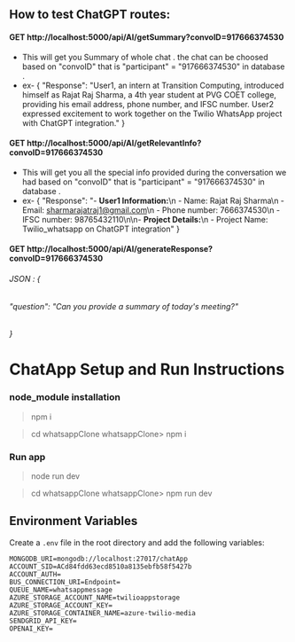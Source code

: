 ## How to test ChatGPT routes:

#### GET http://localhost:5000/api/AI/getSummary?convoID=917666374530
- This will get you Summary of whole chat . the chat can be choosed based on "convoID" that is "participant" = "917666374530" in database .
- ex- {
  "Response": "User1, an intern at Transition Computing, introduced himself as Rajat Raj Sharma, a 4th year student at PVG COET college, providing his email address, phone number, and IFSC number. User2 expressed excitement to work together on the Twilio WhatsApp project with ChatGPT integration."
}

#### GET http://localhost:5000/api/AI/getRelevantInfo?convoID=917666374530
- This will get you all the special info provided during the conversation we had based on "convoID" that is "participant" = "917666374530" in database .
- ex- {
  "Response": "- **User1 Information:**\n  - Name: Rajat Raj Sharma\n  - Email: sharmarajatraj1@gmail.com\n  - Phone number: 7666374530\n  - IFSC number: 98765432110\n\n- **Project Details:**\n  - Project Name: Twilio_whatsapp on ChatGPT integration"
}

#### GET http://localhost:5000/api/AI/generateResponse?convoID=917666374530
###### JSON : {
######  "question": "Can you provide a summary of today's meeting?"
###### }

# ChatApp Setup and Run Instructions
### node_module installation

  > npm i

  > cd whatsappClone
  > whatsappClone> npm i

### Run app

  >node run dev

  > cd whatsappClone
  >whatsappClone> npm run dev

## Environment Variables

Create a `.env` file in the root directory and add the following variables:

```env
MONGODB_URI=mongodb://localhost:27017/chatApp
ACCOUNT_SID=ACd84fdd63ecd8510a8135ebfb58f5427b
ACCOUNT_AUTH=
BUS_CONNECTION_URI=Endpoint=
QUEUE_NAME=whatsappmessage
AZURE_STORAGE_ACCOUNT_NAME=twilioappstorage
AZURE_STORAGE_ACCOUNT_KEY=
AZURE_STORAGE_CONTAINER_NAME=azure-twilio-media
SENDGRID_API_KEY=
OPENAI_KEY=
```
